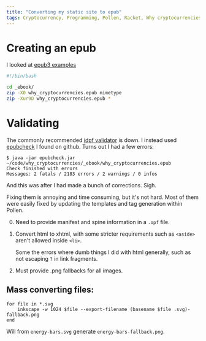 ```yaml
---
title: "Converting my static site to epub"
tags: Cryptocurrency, Programming, Pollen, Racket, Why cryptocurrencies?
---
```


# Creating an epub

I looked at [epub3 examples](https://github.com/IDPF/epub3-samples)

```bash
#!/bin/bash

cd _ebook/
zip -X0 why_cryptocurrencies.epub mimetype
zip -Xur9D why_cryptocurrencies.epub *
```


# Validating

The commonly recommended [idpf validator][idpf] is down. I instead used [epubcheck][] I found on github. Turns out I had a few errors:

[idpf]: http://validator.idpf.org/
[epubcheck]: https://github.com/w3c/epubcheck

```
$ java -jar epubcheck.jar ~/code/why_cryptocurrencies/_ebook/why_cryptocurrencies.epub
Check finished with errors
Messages: 2 fatals / 2183 errors / 2 warnings / 0 infos
```

And this was after I had made a bunch of corrections. Sigh.

Fixing them is annoying and time consuming, but it's not hard. Most of them were easily fixed by updating the templates and tag generation within Pollen.

0. Need to provide manifest and spine information in a `.opf` file.
0. Convert html to xhtml, with some stricter requirements such as `<aside>` aren't allowed inside `<li>`.

   Some the errors where dumb things I did with html generally, such as not escaping `?` in link fragments.

0. Must provide .png fallbacks for all images.


## Mass converting files:

```fish
for file in *.svg
    inkscape -w 1024 $file --export-filename (basename $file .svg)-fallback.png
end
```

Will from `energy-bars.svg` generate `energy-bars-fallback.png`.
